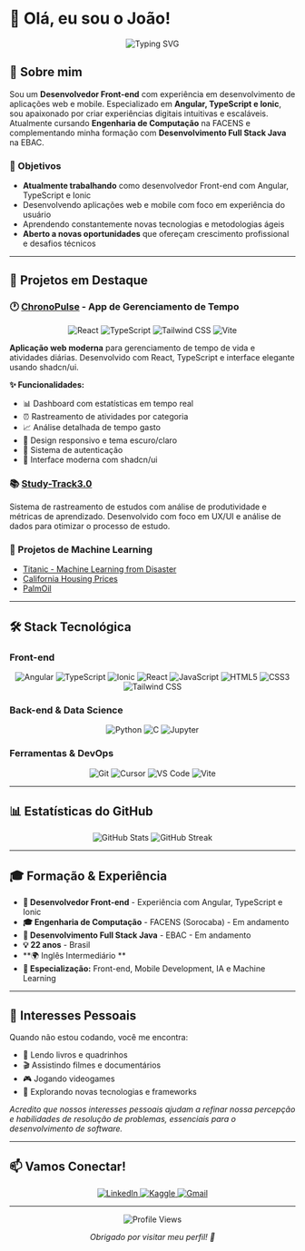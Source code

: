 # 👋 Olá, eu sou o João!

<div align="center">
  <img src="https://readme-typing-svg.herokuapp.com?font=Fira+Code&weight=500&size=28&pause=1000&color=3B82F6&center=true&vCenter=true&width=435&lines=Desenvolvedor+Front-end;" alt="Typing SVG" />
</div>

## 🚀 Sobre mim

Sou um **Desenvolvedor Front-end** com experiência em desenvolvimento de aplicações web e mobile. Especializado em **Angular, TypeScript e Ionic**, sou apaixonado por criar experiências digitais intuitivas e escaláveis. Atualmente cursando **Engenharia de Computação** na FACENS e complementando minha formação com **Desenvolvimento Full Stack Java** na EBAC.

### 🎯 Objetivos

- **Atualmente trabalhando** como desenvolvedor Front-end com Angular, TypeScript e Ionic
- Desenvolvendo aplicações web e mobile com foco em experiência do usuário
- Aprendendo constantemente novas tecnologias e metodologias ágeis
- **Aberto a novas oportunidades** que ofereçam crescimento profissional e desafios técnicos

---

## 💼 Projetos em Destaque

### 🕐 [ChronoPulse](https://github.com/JoaoLops3/ChronoPulse) - App de Gerenciamento de Tempo

<div align="center">
  <img src="https://img.shields.io/badge/React-20232A?style=for-the-badge&logo=react&logoColor=61DAFB" alt="React" />
  <img src="https://img.shields.io/badge/TypeScript-007ACC?style=for-the-badge&logo=typescript&logoColor=white" alt="TypeScript" />
  <img src="https://img.shields.io/badge/Tailwind_CSS-38B2AC?style=for-the-badge&logo=tailwind-css&logoColor=white" alt="Tailwind CSS" />
  <img src="https://img.shields.io/badge/Vite-646CFF?style=for-the-badge&logo=vite&logoColor=white" alt="Vite" />
</div>

**Aplicação web moderna** para gerenciamento de tempo de vida e atividades diárias. Desenvolvido com React, TypeScript e interface elegante usando shadcn/ui.

**✨ Funcionalidades:**

- 📊 Dashboard com estatísticas em tempo real
- ⏰ Rastreamento de atividades por categoria
- 📈 Análise detalhada de tempo gasto
- 📱 Design responsivo e tema escuro/claro
- 🔐 Sistema de autenticação
- 🎨 Interface moderna com shadcn/ui

### 📚 [Study-Track3.0](https://github.com/JoaoLops3/Study-Track3.0)

Sistema de rastreamento de estudos com análise de produtividade e métricas de aprendizado. Desenvolvido com foco em UX/UI e análise de dados para otimizar o processo de estudo.

### 🤖 Projetos de Machine Learning

- [Titanic - Machine Learning from Disaster](https://github.com/JoaoLops3/JoaoLops32.github.io)
- [California Housing Prices](https://github.com/JoaoLops3/JoaoLops33.github.io)
- [PalmOil](https://github.com/JoaoLops3/JoaoLops34.github.io)

---

## 🛠️ Stack Tecnológica

### **Front-end**

<div align="center">
  <img src="https://img.shields.io/badge/Angular-DD0031?style=for-the-badge&logo=angular&logoColor=white" alt="Angular" />
  <img src="https://img.shields.io/badge/TypeScript-007ACC?style=for-the-badge&logo=typescript&logoColor=white" alt="TypeScript" />
  <img src="https://img.shields.io/badge/Ionic-3880FF?style=for-the-badge&logo=ionic&logoColor=white" alt="Ionic" />
  <img src="https://img.shields.io/badge/React-20232A?style=for-the-badge&logo=react&logoColor=61DAFB" alt="React" />
  <img src="https://img.shields.io/badge/JavaScript-F7DF1E?style=for-the-badge&logo=javascript&logoColor=black" alt="JavaScript" />
  <img src="https://img.shields.io/badge/HTML5-E34F26?style=for-the-badge&logo=html5&logoColor=white" alt="HTML5" />
  <img src="https://img.shields.io/badge/CSS3-1572B6?style=for-the-badge&logo=css3&logoColor=white" alt="CSS3" />
  <img src="https://img.shields.io/badge/Tailwind_CSS-38B2AC?style=for-the-badge&logo=tailwind-css&logoColor=white" alt="Tailwind CSS" />
</div>

### **Back-end & Data Science**

<div align="center">
  <img src="https://img.shields.io/badge/Python-3776AB?style=for-the-badge&logo=python&logoColor=white" alt="Python" />
  <img src="https://img.shields.io/badge/C-00599C?style=for-the-badge&logo=c&logoColor=white" alt="C" />
  <img src="https://img.shields.io/badge/Jupyter-F37626?style=for-the-badge&logo=jupyter&logoColor=white" alt="Jupyter" />
</div>

### **Ferramentas & DevOps**

<div align="center">
  <img src="https://img.shields.io/badge/Git-F05032?style=for-the-badge&logo=git&logoColor=white" alt="Git" />
  <img src="https://img.shields.io/badge/Cursor-000000?style=for-the-badge&logo=cursor&logoColor=white" alt="Cursor" />
  <img src="https://img.shields.io/badge/VS_Code-007ACC?style=for-the-badge&logo=visual-studio-code&logoColor=white" alt="VS Code" />
  <img src="https://img.shields.io/badge/Vite-646CFF?style=for-the-badge&logo=vite&logoColor=white" alt="Vite" />
</div>

---

## 📊 Estatísticas do GitHub

<div align="center">
  <img src="https://github-readme-stats.vercel.app/api?username=JoaoLops3&show_icons=true&theme=radical&hide_border=true&bg_color=0D1117&title_color=3B82F6&text_color=FFFFFF&icon_color=3B82F6" alt="GitHub Stats" />
  
  <img src="https://github-readme-streak-stats.herokuapp.com/?user=JoaoLops3&theme=radical&hide_border=true&background=0D1117&stroke=3B82F6&ring=3B82F6&fire=3B82F6&currStreakNum=FFFFFF&currStreakLabel=FFFFFF&sideNums=FFFFFF&sideLabels=FFFFFF&dates=FFFFFF" alt="GitHub Streak" />
</div>

---

## 🎓 Formação & Experiência

- **💼 Desenvolvedor Front-end** - Experiência com Angular, TypeScript e Ionic
- **🎓 Engenharia de Computação** - FACENS (Sorocaba) - Em andamento
- **🌱 Desenvolvimento Full Stack Java** - EBAC - Em andamento
- **💡 22 anos** - Brasil
- **🌍 Inglês Intermediário **
- **🎯 Especialização:** Front-end, Mobile Development, IA e Machine Learning

---

## 🎨 Interesses Pessoais

Quando não estou codando, você me encontra:

- 📖 Lendo livros e quadrinhos
- 🎬 Assistindo filmes e documentários
- 🎮 Jogando videogames
- 🧠 Explorando novas tecnologias e frameworks

_Acredito que nossos interesses pessoais ajudam a refinar nossa percepção e habilidades de resolução de problemas, essenciais para o desenvolvimento de software._

---

## 📫 Vamos Conectar!

<div align="center">
  <a href="https://www.linkedin.com/in/jo%C3%A3o-gabriel-lopes-aguiar-773827244/">
    <img src="https://img.shields.io/badge/LinkedIn-0077B5?style=for-the-badge&logo=linkedin&logoColor=white" alt="LinkedIn" />
  </a>
  <a href="https://www.kaggle.com/joogabriellopes">
    <img src="https://img.shields.io/badge/Kaggle-20BEFF?style=for-the-badge&logo=Kaggle&logoColor=white" alt="Kaggle" />
  </a>
  <a href="mailto:joaogabriellops2353@gmail.com">
    <img src="https://img.shields.io/badge/Gmail-D14836?style=for-the-badge&logo=gmail&logoColor=white" alt="Gmail" />
  </a>
</div>

---

<div align="center">
  <img src="https://komarev.com/ghpvc/?username=JoaoLops3&style=flat-square&color=3B82F6" alt="Profile Views" />
  
  *Obrigado por visitar meu perfil! 👋*
</div>

